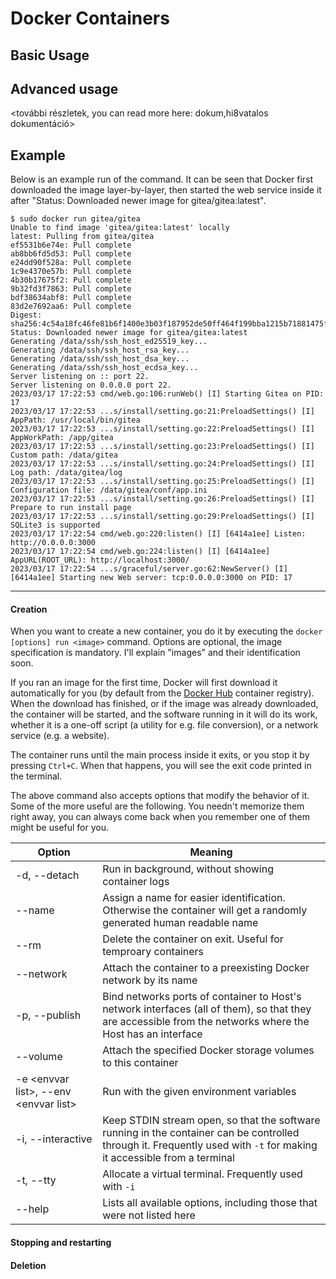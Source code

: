 # Docker Containers

## Basic Usage

## Advanced usage
<további részletek, you can read more here: dokum,hi8vatalos dokumentáció>

## Example

Below is an example run of the command.
It can be seen that Docker first downloaded the image layer-by-layer, then started the web service inside it after "Status: Downloaded newer image for gitea/gitea:latest".
```
$ sudo docker run gitea/gitea
Unable to find image 'gitea/gitea:latest' locally
latest: Pulling from gitea/gitea
ef5531b6e74e: Pull complete 
ab8bb6fd5d53: Pull complete 
e24dd90f528a: Pull complete 
1c9e4370e57b: Pull complete 
4b30b17675f2: Pull complete 
9b32fd3f7863: Pull complete 
bdf38634abf8: Pull complete 
83d2e7692aa6: Pull complete 
Digest: sha256:4c54a18fc46fe81b6f1400e3b03f187952de50ff464f199bba1215b71881475f
Status: Downloaded newer image for gitea/gitea:latest
Generating /data/ssh/ssh_host_ed25519_key...
Generating /data/ssh/ssh_host_rsa_key...
Generating /data/ssh/ssh_host_dsa_key...
Generating /data/ssh/ssh_host_ecdsa_key...
Server listening on :: port 22.
Server listening on 0.0.0.0 port 22.
2023/03/17 17:22:53 cmd/web.go:106:runWeb() [I] Starting Gitea on PID: 17
2023/03/17 17:22:53 ...s/install/setting.go:21:PreloadSettings() [I] AppPath: /usr/local/bin/gitea
2023/03/17 17:22:53 ...s/install/setting.go:22:PreloadSettings() [I] AppWorkPath: /app/gitea
2023/03/17 17:22:53 ...s/install/setting.go:23:PreloadSettings() [I] Custom path: /data/gitea
2023/03/17 17:22:53 ...s/install/setting.go:24:PreloadSettings() [I] Log path: /data/gitea/log
2023/03/17 17:22:53 ...s/install/setting.go:25:PreloadSettings() [I] Configuration file: /data/gitea/conf/app.ini
2023/03/17 17:22:53 ...s/install/setting.go:26:PreloadSettings() [I] Prepare to run install page
2023/03/17 17:22:53 ...s/install/setting.go:29:PreloadSettings() [I] SQLite3 is supported
2023/03/17 17:22:54 cmd/web.go:220:listen() [I] [6414a1ee] Listen: http://0.0.0.0:3000
2023/03/17 17:22:54 cmd/web.go:224:listen() [I] [6414a1ee] AppURL(ROOT_URL): http://localhost:3000/
2023/03/17 17:22:54 ...s/graceful/server.go:62:NewServer() [I] [6414a1ee] Starting new Web server: tcp:0.0.0.0:3000 on PID: 17
```

---

#### Creation

When you want to create a new container, you do it by executing the `docker [options] run <image>` command.
Options are optional, the image specification is mandatory.
I'll explain "images" and their identification soon.

If you ran an image for the first time, Docker will first download it automatically for you (by default from the [Docker Hub](https://hub.docker.com) container registry).  
When the download has finished, or if the image was already downloaded, the container will be started, and the software running in it will do its work, whether it is a one-off script (a utility for e.g. file conversion), or a network service (e.g. a website).

The container runs until the main process inside it exits, or you stop it by pressing `Ctrl+C`. When that happens, you will see the exit code printed in the terminal.

The above command also accepts options that modify the behavior of it.
Some of the more useful are the following.
You needn't memorize them right away, you can always come back when you remember one of them might be useful for you.

|Option|Meaning|  
|---|---|
|-d, --detach|Run in background, without showing container logs|
|--name|Assign a name for easier identification. Otherwise the container will get a randomly generated human readable name|
|--rm|Delete the container on exit. Useful for temproary containers|
|--network|Attach the container to a preexisting Docker network by its name|
|-p, --publish|Bind networks ports of container to Host's network interfaces (all of them), so that they are accessible from the networks where the Host has an interface|
|--volume|Attach the specified Docker storage volumes to this container|
|-e \<envvar list>, --env \<envvar list>|Run with the given environment variables|
|-i, --interactive|Keep STDIN stream open, so that the software running in the container can be controlled through it. Frequently used with `-t` for making it accessible from a terminal|
|-t, --tty|Allocate a virtual terminal. Frequently used with `-i`|
|--help|Lists all available options, including those that were not listed here|



#### Stopping and restarting

#### Deletion